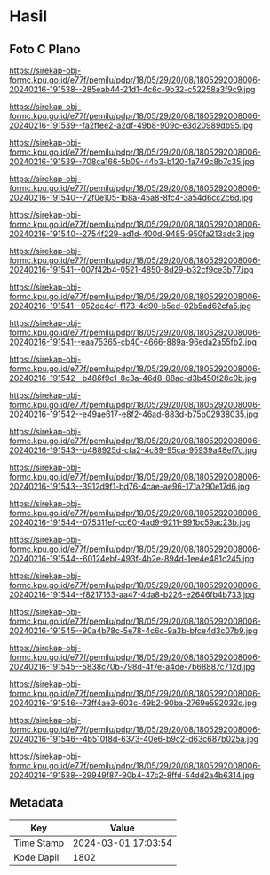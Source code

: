 # Hasil

## Foto C Plano

https://sirekap-obj-formc.kpu.go.id/e77f/pemilu/pdpr/18/05/29/20/08/1805292008006-20240216-191538--285eab44-21d1-4c6c-9b32-c52258a3f9c9.jpg

https://sirekap-obj-formc.kpu.go.id/e77f/pemilu/pdpr/18/05/29/20/08/1805292008006-20240216-191539--fa2ffee2-a2df-49b8-909c-e3d20989db95.jpg

https://sirekap-obj-formc.kpu.go.id/e77f/pemilu/pdpr/18/05/29/20/08/1805292008006-20240216-191539--708ca166-5b09-44b3-b120-1a749c8b7c35.jpg

https://sirekap-obj-formc.kpu.go.id/e77f/pemilu/pdpr/18/05/29/20/08/1805292008006-20240216-191540--72f0e105-1b8a-45a8-8fc4-3a54d6cc2c6d.jpg

https://sirekap-obj-formc.kpu.go.id/e77f/pemilu/pdpr/18/05/29/20/08/1805292008006-20240216-191540--2754f229-ad1d-400d-9485-950fa213adc3.jpg

https://sirekap-obj-formc.kpu.go.id/e77f/pemilu/pdpr/18/05/29/20/08/1805292008006-20240216-191541--007f42b4-0521-4850-8d29-b32cf9ce3b77.jpg

https://sirekap-obj-formc.kpu.go.id/e77f/pemilu/pdpr/18/05/29/20/08/1805292008006-20240216-191541--052dc4cf-f173-4d90-b5ed-02b5ad62cfa5.jpg

https://sirekap-obj-formc.kpu.go.id/e77f/pemilu/pdpr/18/05/29/20/08/1805292008006-20240216-191541--eaa75365-cb40-4666-889a-96eda2a55fb2.jpg

https://sirekap-obj-formc.kpu.go.id/e77f/pemilu/pdpr/18/05/29/20/08/1805292008006-20240216-191542--b486f9c1-8c3a-46d8-88ac-d3b450f28c0b.jpg

https://sirekap-obj-formc.kpu.go.id/e77f/pemilu/pdpr/18/05/29/20/08/1805292008006-20240216-191542--e49ae617-e8f2-46ad-883d-b75b02938035.jpg

https://sirekap-obj-formc.kpu.go.id/e77f/pemilu/pdpr/18/05/29/20/08/1805292008006-20240216-191543--b488925d-cfa2-4c89-95ca-95939a48ef7d.jpg

https://sirekap-obj-formc.kpu.go.id/e77f/pemilu/pdpr/18/05/29/20/08/1805292008006-20240216-191543--3912d9f1-bd76-4cae-ae96-171a290e17d6.jpg

https://sirekap-obj-formc.kpu.go.id/e77f/pemilu/pdpr/18/05/29/20/08/1805292008006-20240216-191544--075311ef-cc60-4ad9-9211-991bc59ac23b.jpg

https://sirekap-obj-formc.kpu.go.id/e77f/pemilu/pdpr/18/05/29/20/08/1805292008006-20240216-191544--60124ebf-493f-4b2e-894d-1ee4e481c245.jpg

https://sirekap-obj-formc.kpu.go.id/e77f/pemilu/pdpr/18/05/29/20/08/1805292008006-20240216-191544--f8217163-aa47-4da8-b226-e2646fb4b733.jpg

https://sirekap-obj-formc.kpu.go.id/e77f/pemilu/pdpr/18/05/29/20/08/1805292008006-20240216-191545--90a4b78c-5e78-4c6c-9a3b-bfce4d3c07b9.jpg

https://sirekap-obj-formc.kpu.go.id/e77f/pemilu/pdpr/18/05/29/20/08/1805292008006-20240216-191545--5838c70b-798d-4f7e-a4de-7b68887c712d.jpg

https://sirekap-obj-formc.kpu.go.id/e77f/pemilu/pdpr/18/05/29/20/08/1805292008006-20240216-191546--73ff4ae3-603c-49b2-90ba-2769e592032d.jpg

https://sirekap-obj-formc.kpu.go.id/e77f/pemilu/pdpr/18/05/29/20/08/1805292008006-20240216-191546--4b510f8d-6373-40e6-b9c2-d63c687b025a.jpg

https://sirekap-obj-formc.kpu.go.id/e77f/pemilu/pdpr/18/05/29/20/08/1805292008006-20240216-191538--29949f87-90b4-47c2-8ffd-54dd2a4b6314.jpg


## Metadata

| Key        | Value               |
| ---------- | ------------------- |
| Time Stamp | 2024-03-01 17:03:54 |
| Kode Dapil | 1802                |



